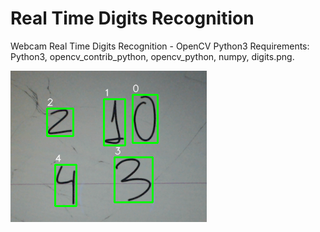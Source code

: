 # Real Time Digits Recognition
Webcam Real Time Digits Recognition - OpenCV Python3
Requirements: Python3, opencv_contrib_python, opencv_python, numpy, digits.png.

![realtime_webcam](./digitstest.png)
